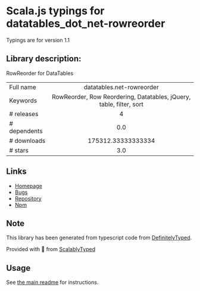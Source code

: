 
# Scala.js typings for datatables_dot_net-rowreorder

Typings are for version 1.1

## Library description:
RowReorder for DataTables

|                    |                 |
| ------------------ | :-------------: |
| Full name          | datatables.net-rowreorder |
| Keywords           | RowReorder, Row Reordering, Datatables, jQuery, table, filter, sort |
| # releases         | 4 |
| # dependents       | 0.0 |
| # downloads        | 175312.33333333334 |
| # stars            | 3.0 |

## Links
- [Homepage](https://datatables.net)
- [Bugs](https://datatables.net/forums)
- [Repository](https://github.com/DataTables/Dist-DataTables-RowReorder)
- [Npm](https://www.npmjs.com/package/datatables.net-rowreorder)
    


## Note
This library has been generated from typescript code from [DefinitelyTyped](https://definitelytyped.org).

Provided with :purple_heart: from [ScalablyTyped](https://github.com/oyvindberg/ScalablyTyped)

## Usage
See [the main readme](../../readme.md) for instructions.


